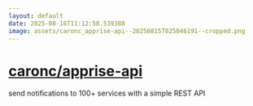 ```yaml
---
layout: default
date: 2025-08-16T11:12:58.539388
image: assets/caronc_apprise-api--20250815T025046191--cropped.png
---
```


# [caronc/apprise-api](https://github.com/caronc/apprise-api)

send notifications to 100+ services with a simple REST API
